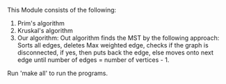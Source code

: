 This Module consists of the following:

1. Prim's algorithm
2. Kruskal's algorithm
3. Our algorithm: Out algorithm finds the MST by the following approach: 
			Sorts all edges, deletes Max weighted edge, checks if the graph is disconnected, if yes, then puts back the edge, else 				moves onto next edge until number of edges = number of vertices - 1.

Run 'make all' to run the programs.
